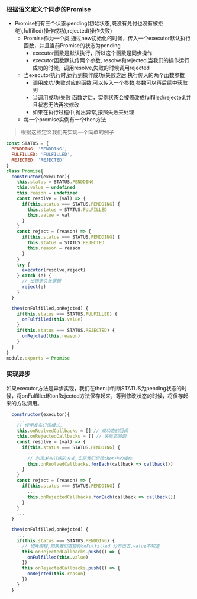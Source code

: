 ### 根据语义定义个同步的Promise
+ Promise拥有三个状态:pending(初始状态,既没有兑付也没有被拒绝),fulfilled(操作成功),rejected(操作失败)
  + Promise作为一个类,通过new初始化的时候，传入一个executor默认执行函数，并且当前Promise的状态为pending
    * executor函数是默认执行，所以这个函数是同步操作
    * executor函数默认传两个参数, resolve和rejected,当我们的操作运行成功的时候，调用resolve,失败的时候调用rejected
  + 当executor执行时,运行到操作成功/失败之后,执行传入的两个函数参数
    * 调用成功/失败对应的函数,可以传入一个参数,参数可以再后续中获取到
    * 当调用成功/失败 函数之后，实例状态会被修改成fulfilled/rejected,并且状态无法再次修改
    * 如果在执行过程中,抛出异常,按照失败来处理
  + 每一个promise实例有一个then方法
> 根据这些定义我们先实现一个简单的例子
```javascript
const STATUS = {
  PENDDING: 'PENDDING',
  FULFILLED: 'FULFILLED',
  REJECTED: 'REJECTED'
}
class Promise{
  constructor(executor){
    this.status = STATUS.PENDDING
    this.value = undefined
    this.reason = undefined
    const resolve = (val) => {
      if(this.status === STATUS.PENDDING) {
        this.status = STATUS.FULFILLED
        this.value = val
      }
    } 
    const reject = (reason) => {
      if(this.status === STATUS.PENDDING) {
        this.status = STATUS.REJECTED
        this.reason = reason
      }
    }
    try {
      executor(resolve,reject)
    } catch (e) {
      // 出错走失败逻辑
      reject(e)
    }
  }

  then(onFulfilled,onRejcted) {
    if(this.status === STATUS.FULFILLED) {
      onFulfilled(this.value)
    }
    if(this.status === STATUS.REJECTED) {
      onRejcted(this.reason)
    }
  }
}
module.exports = Promise
```

### 实现异步
  如果executor方法是异步实现，我们在then中判断STATUS为pending状态的时候，将onFulfilled和onRejected方法保存起来，等到修改状态的时候，将保存起来的方法调用。
  ```javascript
    constructor(executor){
      ...
      // 使用发布订阅模式,
      this.onReolvedCallbacks = [] // 成功态的回调
      this.onRejectedCallbacks = [] // 失败态回调
      const resolve = (val) => {
        if(this.status === STATUS.PENDDING) {
          ...
          // 利用发布订阅的方式,实现我们后续then中的操作
          this.onReolvedCallbacks.forEach(callback => callback())
        }
      } 
      const reject = (reason) => {
        if(this.status === STATUS.PENDDING) {
          ...
          this.onRejectedCallbacks.forEach(callback => callback())
        }
      }
      ...
    }
  ```
  ```javascript
    then(onFulfilled,onRejcted) {
      ...
      if(this.status === STATUS.PENDDING) {
        // 切片编程,如果我们直接将onFulfilled 分布出去,value不知道
        this.onRejectedCallbacks.push(() => {
          onFulfilled(this.value)
        })
        this.onRejectedCallbacks.push(() => {
          onRejcted(this.reason)
        })
      }
    }
  ```